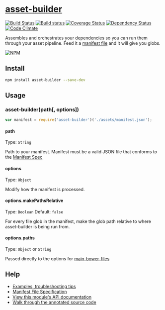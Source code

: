 [asset-builder](http://use-asset-builder.austinpray.com)
=============

[![Build Status](https://travis-ci.org/austinpray/asset-builder.svg?branch=master)](https://travis-ci.org/austinpray/asset-builder) [![Build status](https://ci.appveyor.com/api/projects/status/grdwl6vflm7l68i6?svg=true)](https://ci.appveyor.com/project/austinpray/asset-builder) [![Coverage Status](https://img.shields.io/coveralls/austinpray/asset-builder.svg?branch=master&style=flat)](https://coveralls.io/r/austinpray/asset-builder) [![Dependency Status](https://david-dm.org/austinpray/asset-builder.svg)](https://david-dm.org/austinpray/asset-builder) [![Code Climate](https://codeclimate.com/github/austinpray/asset-builder/badges/gpa.svg)](https://codeclimate.com/github/austinpray/asset-builder)

Assembles and orchestrates your dependencies so you can run them through your asset pipeline. Feed it a [manifest file](help/spec.md) and it will give you globs.

[![NPM](https://nodei.co/npm/asset-builder.png?downloads=true)](https://nodei.co/npm/asset-builder/)

## Install

```bash
npm install asset-builder --save-dev
```

## Usage

### asset-builder(path[, options])

```javascript
var manifest = require('asset-builder')('./assets/manifest.json');
```

#### path

Type: `String`

Path to your manifest. Manifest must be a valid JSON file that conforms to the [Manifest Spec](help/spec.md)

#### options

Type: `Object`

Modify how the manifest is processed.

#### options.makePathsRelative

Type: `Boolean` Default: `false`

For every file glob in the manifest, make the glob path relative to where
asset-builder is being run from.

#### options.paths

Type: `Object` or `String`

Passed directly to the options for [main-bower-files](https://github.com/ck86/main-bower-files#paths)

## Help

- [Examples, troubleshooting tips](help/)
- [Manifest File Specification](help/spec.md)
- [View this module's API documentation](http://use-asset-builder.austinpray.com/api/)
- [Walk through the annotated source code](http://use-asset-builder.austinpray.com/docco/)
